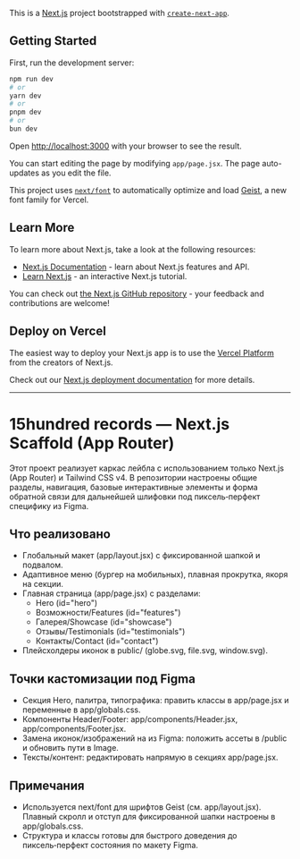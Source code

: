 This is a [Next.js](https://nextjs.org) project bootstrapped with [`create-next-app`](https://nextjs.org/docs/app/api-reference/cli/create-next-app).

## Getting Started

First, run the development server:

```bash
npm run dev
# or
yarn dev
# or
pnpm dev
# or
bun dev
```

Open [http://localhost:3000](http://localhost:3000) with your browser to see the result.

You can start editing the page by modifying `app/page.jsx`. The page auto-updates as you edit the file.

This project uses [`next/font`](https://nextjs.org/docs/app/building-your-application/optimizing/fonts) to automatically optimize and load [Geist](https://vercel.com/font), a new font family for Vercel.

## Learn More

To learn more about Next.js, take a look at the following resources:

- [Next.js Documentation](https://nextjs.org/docs) - learn about Next.js features and API.
- [Learn Next.js](https://nextjs.org/learn) - an interactive Next.js tutorial.

You can check out [the Next.js GitHub repository](https://github.com/vercel/next.js) - your feedback and contributions are welcome!

## Deploy on Vercel

The easiest way to deploy your Next.js app is to use the [Vercel Platform](https://vercel.com/new?utm_medium=default-template&filter=next.js&utm_source=create-next-app&utm_campaign=create-next-app-readme) from the creators of Next.js.

Check out our [Next.js deployment documentation](https://nextjs.org/docs/app/building-your-application/deploying) for more details.


---

# 15hundred records — Next.js Scaffold (App Router)

Этот проект реализует каркас лейбла с использованием только Next.js (App Router) и Tailwind CSS v4. В репозитории настроены общие разделы, навигация, базовые интерактивные элементы и форма обратной связи для дальнейшей шлифовки под пиксель‑перфект специфику из Figma.

## Что реализовано
- Глобальный макет (app/layout.jsx) с фиксированной шапкой и подвалом.
- Адаптивное меню (бургер на мобильных), плавная прокрутка, якоря на секции.
- Главная страница (app/page.jsx) c разделами:
  - Hero (id="hero")
  - Возможности/Features (id="features")
  - Галерея/Showcase (id="showcase")
  - Отзывы/Testimonials (id="testimonials")
  - Контакты/Contact (id="contact")
- Плейсхолдеры иконок в public/ (globe.svg, file.svg, window.svg).

## Точки кастомизации под Figma
- Секция Hero, палитра, типографика: править классы в app/page.jsx и переменные в app/globals.css.
- Компоненты Header/Footer: app/components/Header.jsx, app/components/Footer.jsx.
- Замена иконок/изображений на из Figma: положить ассеты в /public и обновить пути в Image.
- Тексты/контент: редактировать напрямую в секциях app/page.jsx.

## Примечания
- Используется next/font для шрифтов Geist (см. app/layout.jsx). Плавный скролл и отступ для фиксированной шапки настроены в app/globals.css.
- Структура и классы готовы для быстрого доведения до пиксель‑перфект состояния по макету Figma.